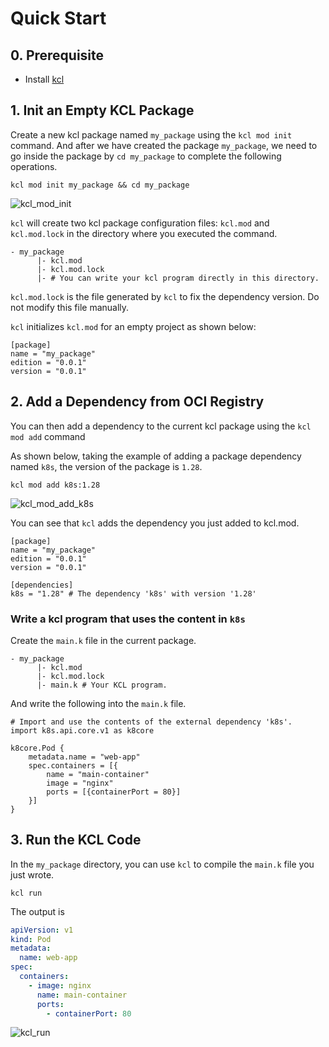 # Quick Start

## 0. Prerequisite

+ Install [kcl](https://kcl-lang.io/docs/user_docs/getting-started/install/)

## 1. Init an Empty KCL Package

Create a new kcl package named `my_package` using the `kcl mod init` command. And after we have created the package `my_package`, we need to go inside the package by `cd my_package` to complete the following operations.

```shell
kcl mod init my_package && cd my_package
```

![kcl_mod_init](/img/docs/user_docs/guides/package-management/gifs/kpm_init.gif)

`kcl` will create two kcl package configuration files: `kcl.mod` and `kcl.mod.lock` in the directory where you executed the command.

```shell
- my_package
      |- kcl.mod
      |- kcl.mod.lock
      |- # You can write your kcl program directly in this directory.
```

`kcl.mod.lock` is the file generated by `kcl` to fix the dependency version. Do not modify this file manually.

`kcl` initializes `kcl.mod` for an empty project as shown below:

```shell
[package]
name = "my_package"
edition = "0.0.1"
version = "0.0.1"
```

## 2. Add a Dependency from OCI Registry

You can then add a dependency to the current kcl package using the `kcl mod add` command

As shown below, taking the example of adding a package dependency named `k8s`, the version of the package is `1.28`.

```shell
kcl mod add k8s:1.28
```

![kcl_mod_add_k8s](/img/docs/user_docs/guides/package-management/gifs/kpm_add_k8s.gif)

You can see that `kcl` adds the dependency you just added to kcl.mod.

```shell
[package]
name = "my_package"
edition = "0.0.1"
version = "0.0.1"

[dependencies]
k8s = "1.28" # The dependency 'k8s' with version '1.28'
```

### Write a kcl program that uses the content in `k8s`

Create the `main.k` file in the current package.

```shell
- my_package
      |- kcl.mod
      |- kcl.mod.lock
      |- main.k # Your KCL program.
```

And write the following into the `main.k` file.

```kcl
# Import and use the contents of the external dependency 'k8s'.
import k8s.api.core.v1 as k8core

k8core.Pod {
    metadata.name = "web-app"
    spec.containers = [{
        name = "main-container"
        image = "nginx"
        ports = [{containerPort = 80}]
    }]
}

```

## 3. Run the KCL Code

In the `my_package` directory, you can use `kcl` to compile the `main.k` file you just wrote.

```shell
kcl run
```

The output is

```yaml
apiVersion: v1
kind: Pod
metadata:
  name: web-app
spec:
  containers:
    - image: nginx
      name: main-container
      ports:
        - containerPort: 80
```

![kcl_run](/img/docs/user_docs/guides/package-management/gifs/kpm_run.gif)
